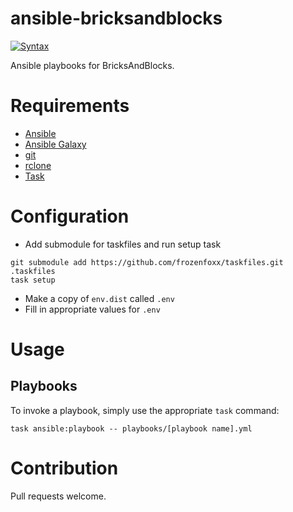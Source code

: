 # ansible-bricksandblocks

[![Syntax](https://github.com/frozenfoxx/ansible-bricksandblocks/actions/workflows/syntax.yml/badge.svg)](https://github.com/frozenfoxx/ansible-bricksandblocks/actions/workflows/syntax.yml)

Ansible playbooks for BricksAndBlocks.

# Requirements

* [Ansible](https://ansible.com)
* [Ansible Galaxy](https://galaxy.ansible.com)
* [git](http://git-scm.com)
* [rclone](https://rclone.org)
* [Task](https://taskfile.dev)

# Configuration

* Add submodule for taskfiles and run setup task

```
git submodule add https://github.com/frozenfoxx/taskfiles.git .taskfiles
task setup
```

* Make a copy of `env.dist` called `.env`
* Fill in appropriate values for `.env`

# Usage

## Playbooks

To invoke a playbook, simply use the appropriate `task` command:

```
task ansible:playbook -- playbooks/[playbook name].yml
```

# Contribution

Pull requests welcome.
